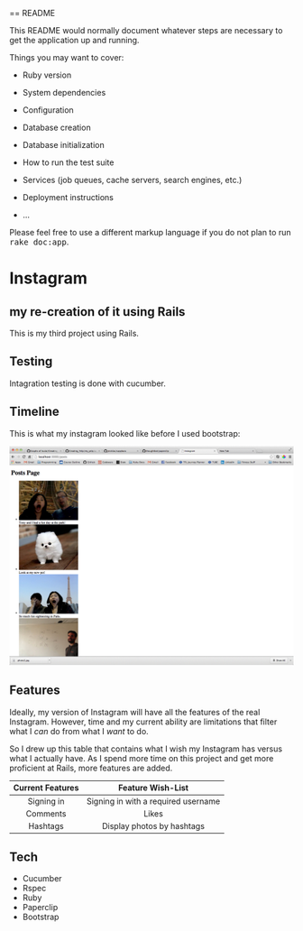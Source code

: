 == README

This README would normally document whatever steps are necessary to get the
application up and running.

Things you may want to cover:

* Ruby version

* System dependencies

* Configuration

* Database creation

* Database initialization

* How to run the test suite

* Services (job queues, cache servers, search engines, etc.)

* Deployment instructions

* ...


Please feel free to use a different markup language if you do not plan to run
<tt>rake doc:app</tt>.

Instagram
===
my re-creation of it using Rails
---
This is my third project using Rails. 

Testing
---
Intagration testing is done with cucumber.

Timeline
---
This is what my instagram looked like before I used bootstrap:
 

![](README_images/img/unstyled_instagram.png)

Features
---
Ideally, my version of Instagram will have all the features of the real Instagram. However, time and my current ability are limitations that filter what I *can* do from what I *want* to do.

So I drew up this table that contains what I wish my Instagram has versus what I actually have. As I spend more time on this project and get more proficient at Rails, more features are added.

Current Features | Feature Wish-List
:----------------: | :-------------------:
Signing in | Signing in with a required username
Comments| Likes
Hashtags | Display photos by hashtags

Tech
---
* Cucumber
* Rspec
* Ruby
* Paperclip
* Bootstrap

